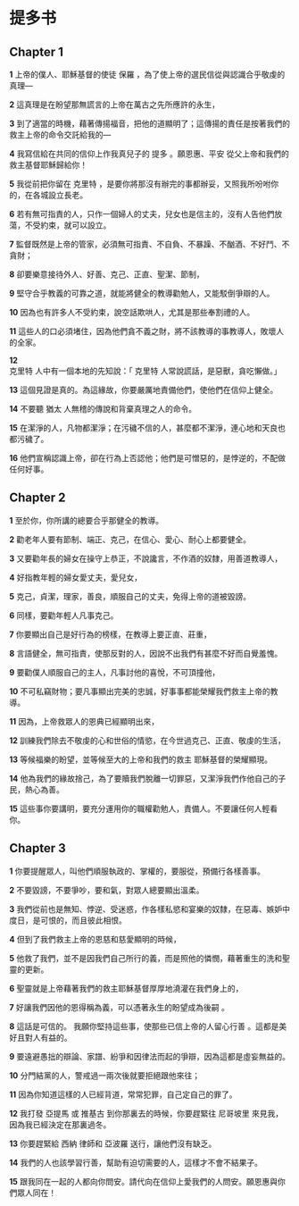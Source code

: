 # 提多书

## Chapter 1

**1** 上帝的僕人、耶穌基督的使徒 保羅 ，為了使上帝的選民信從與認識合乎敬虔的真理—

**2** 這真理是在盼望那無謊言的上帝在萬古之先所應許的永生，

**3** 到了適當的時機，藉著傳揚福音，把他的道顯明了；這傳揚的責任是按著我們的救主上帝的命令交託給我的—

**4** 我寫信給在共同的信仰上作我真兒子的 提多 。願恩惠、平安 從父上帝和我們的救主基督耶穌歸給你！

**5** 我從前把你留在 克里特 ，是要你將那沒有辦完的事都辦妥，又照我所吩咐你的，在各城設立長老。

**6** 若有無可指責的人，只作一個婦人的丈夫，兒女也是信主的，沒有人告他們放蕩，不受約束，就可以設立。

**7** 監督既然是上帝的管家，必須無可指責、不自負、不暴躁、不酗酒、不好鬥、不貪財；

**8** 卻要樂意接待外人、好善、克己、正直、聖潔、節制，

**9** 堅守合乎教義的可靠之道，就能將健全的教導勸勉人，又能駁倒爭辯的人。

**10** 因為也有許多人不受約束，說空話欺哄人，尤其是那些奉割禮的人。

**11** 這些人的口必須堵住，因為他們貪不義之財，將不該教導的事教導人，敗壞人的全家。

**12** 克里特 人中有一個本地的先知說：「 克里特 人常說謊話，是惡獸，貪吃懶做。」

**13** 這個見證是真的。為這緣故，你要嚴厲地責備他們，使他們在信仰上健全。

**14** 不要聽 猶太 人無稽的傳說和背棄真理之人的命令。

**15** 在潔淨的人，凡物都潔淨；在污穢不信的人，甚麼都不潔淨，連心地和天良也都污穢了。

**16** 他們宣稱認識上帝，卻在行為上否認他；他們是可憎惡的，是悖逆的，不配做任何好事。

## Chapter 2

**1** 至於你，你所講的總要合乎那健全的教導。

**2** 勸老年人要有節制、端正、克己，在信心、愛心、耐心上都要健全。

**3** 又要勸年長的婦女在操守上恭正，不說讒言，不作酒的奴隸，用善道教導人，

**4** 好指教年輕的婦女愛丈夫，愛兒女，

**5** 克己，貞潔，理家，善良，順服自己的丈夫，免得上帝的道被毀謗。

**6** 同樣，要勸年輕人凡事克己。

**7** 你要顯出自己是好行為的榜樣，在教導上要正直、莊重，

**8** 言語健全，無可指責，使那反對的人，因說不出我們有甚麼不好而自覺羞愧。

**9** 要勸僕人順服自己的主人，凡事討他的喜悅，不可頂撞他，

**10** 不可私竊財物；要凡事顯出完美的忠誠，好事事都能榮耀我們救主上帝的教導。

**11** 因為，上帝救眾人的恩典已經顯明出來，

**12** 訓練我們除去不敬虔的心和世俗的情慾，在今世過克己、正直、敬虔的生活，

**13** 等候福樂的盼望，並等候至大的上帝和我們的救主 耶穌基督的榮耀顯現。

**14** 他為我們的緣故捨己，為了要贖我們脫離一切罪惡，又潔淨我們作他自己的子民，熱心為善。

**15** 這些事你要講明，要充分運用你的職權勸勉人，責備人。不要讓任何人輕看你。

## Chapter 3

**1** 你要提醒眾人，叫他們順服執政的、掌權的，要服從，預備行各樣善事。

**2** 不要毀謗，不要爭吵，要和氣，對眾人總要顯出溫柔。

**3** 我們從前也是無知、悖逆、受迷惑，作各樣私慾和宴樂的奴隸，在惡毒、嫉妒中度日，是可恨的，而且彼此相恨。

**4** 但到了我們救主上帝的恩慈和慈愛顯明的時候，

**5** 他救了我們，並不是因我們自己所行的義，而是照他的憐憫，藉著重生的洗和聖靈的更新。

**6** 聖靈就是上帝藉著我們的救主耶穌基督厚厚地澆灌在我們身上的，

**7** 好讓我們因他的恩得稱為義，可以憑著永生的盼望成為後嗣 。

**8** 這話是可信的。 我願你堅持這些事，使那些已信上帝的人留心行善 。這都是美好且對人有益的。

**9** 要遠避愚拙的辯論、家譜、紛爭和因律法而起的爭辯，因為這都是虛妄無益的。

**10** 分門結黨的人，警戒過一兩次後就要拒絕跟他來往；

**11** 因為你知道這樣的人已經背道，常常犯罪，自己定自己的罪了。

**12** 我打發 亞提馬 或 推基古 到你那裏去的時候，你要趕緊往 尼哥坡里 來見我，因為我已經決定在那裏過冬。

**13** 你要趕緊給 西納 律師和 亞波羅 送行，讓他們沒有缺乏。

**14** 我們的人也該學習行善，幫助有迫切需要的人，這樣才不會不結果子。

**15** 跟我同在一起的人都向你問安。請代向在信仰上愛我們的人問安。願恩惠與你們眾人同在！

